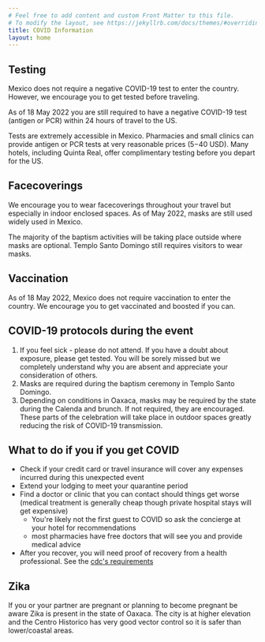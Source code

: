 ```yaml
---
# Feel free to add content and custom Front Matter to this file.
# To modify the layout, see https://jekyllrb.com/docs/themes/#overriding-theme-defaults
title: COVID Information
layout: home
---
```


## Testing

Mexico does not require a negative COVID-19 test to enter the country. However, we encourage you to get tested before traveling. 

As of 18 May 2022 you are still required to have a negative COVID-19 test (antigen or PCR) within 24 hours of travel to the US. 

Tests are extremely accessible in Mexico. Pharmacies and small clinics can provide antigen or PCR tests at very reasonable prices ($5-$40 USD). Many hotels, including Quinta Real, offer complimentary testing before you depart for the US.  

## Facecoverings

We encourage you to wear facecoverings throughout your travel but especially in indoor enclosed spaces. As of May 2022, masks are still used widely used in Mexico. 

The majority of the baptism activities will be taking place outside where masks are optional. Templo Santo Domingo still requires visitors to wear masks. 

## Vaccination

As of 18 May 2022, Mexico does not require vaccination to enter the country. We encourage you to get vaccinated and boosted if you can. 


## COVID-19 protocols during the event

1) If you feel sick - please do not attend. If you have a doubt about exposure, please get tested. You will be sorely missed but we completely understand why you are absent and appreciate your consideration of others.   
2) Masks are required during the baptism ceremony in Templo Santo Domingo.   
3) Depending on conditions in Oaxaca, masks may be required by the state during the Calenda and brunch. If not required, they are encouraged. These parts of the celebration will take place in  outdoor spaces greatly reducing the risk of COVID-19 transmission. 


## What to do if you if you get COVID 

- Check if your credit card or travel insurance will cover any expenses incurred during this unexpected event
- Extend your lodging to meet your quarantine period
- Find a doctor or clinic that you can contact should things get worse (medical treatment is generally cheap though private hospital stays will get expensive)
  - You're likely not the first guest to COVID so ask the concierge at your hotel for recommendations 
  - most pharmacies have free doctors that will see you and provide medical advice
- After you recover, you will need proof of recovery from a health professional. See the [cdc's requirements](https://www.cdc.gov/coronavirus/2019-ncov/travelers/testing-international-air-travelers.html)


## Zika

If you or your partner are pregnant or planning to become pregnant be aware Zika is present in the state of Oaxaca. The city is at higher elevation and the Centro Historico has very good vector control so it is safer than lower/coastal areas. 
